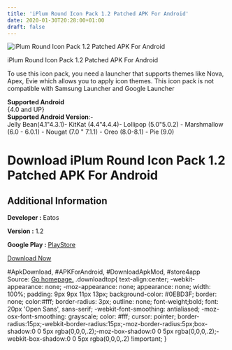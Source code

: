 ```yaml
---
title: 'iPlum Round Icon Pack 1.2 Patched APK For Android'
date: 2020-01-30T20:28:00+01:00
draft: false
---
```


![iPlum Round Icon Pack 1.2 Patched APK For Android](https://i1.wp.com/apkhome.net/wp-content/uploads/2020/01/iPlum-Round-Icon-Pack-1.2-Patched.png "iPlum Round Icon Pack 1.2 Patched APK For Android")

  

iPlum Round Icon Pack 1.2 Patched APK For Android

To use this icon pack, you need a launcher that supports themes like Nova, Apex, Evie which allows you to apply icon themes. This icon pack is not compatible with Samsung Launcher and Google Launcher

**Supported Android**  
{4.0 and UP}  
**Supported Android Version**:-  
Jelly Bean(4.1"4.3.1)- KitKat (4.4"4.4.4)- Lollipop (5.0"5.0.2) - Marshmallow (6.0 - 6.0.1) - Nougat (7.0 " 7.1.1) - Oreo (8.0-8.1) - Pie (9.0)

Download iPlum Round Icon Pack 1.2 Patched APK For Android
==========================================================

Additional Information
----------------------

**Developer :** Eatos

**Version :** 1.2

**Google Play :** [PlayStore](https://play.google.com/store/apps/details?id=com.eatos.icpx)

  

[Download Now](https://store4app.co/post/iplum-round-icon-pack-1-2-patched-apk-for-android_1580407185)

  
#ApkDownload, #APKForAndroid, #DownloadApkMod, #store4app  
Source: [Go homepage.](https://store4app.co/post/iplum-round-icon-pack-1-2-patched-apk-for-android_1580407185) .downloadtop{ text-align:center; -webkit-appearance: none; -moz-appearance: none; appearance: none; width: 100%; padding: 9px 9px 11px 13px; background-color: #0EBD3F; border: none; color:#fff; border-radius: 3px; outline: none; font-weight;bold; font: 20px 'Open Sans', sans-serif; -webkit-font-smoothing: antialiased; -moz-osx-font-smoothing: grayscale; color: #fff; cursor: pointer; border-radius:15px;-webkit-border-radius:15px;-moz-border-radius:5px;box-shadow:0 0 5px rgba(0,0,0,.2);-moz-box-shadow:0 0 5px rgba(0,0,0,.2);-webkit-box-shadow:0 0 5px rgba(0,0,0,.2) !important; }
